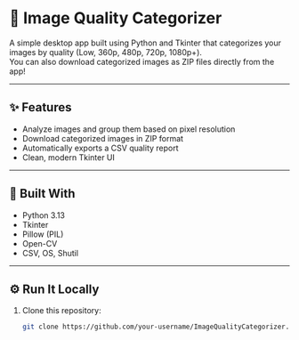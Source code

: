 # 📸 Image Quality Categorizer

A simple desktop app built using Python and Tkinter that categorizes your images by quality (Low, 360p, 480p, 720p, 1080p+).  
You can also download categorized images as ZIP files directly from the app!

---

## ✨ Features
- Analyze images and group them based on pixel resolution  
- Download categorized images in ZIP format  
- Automatically exports a CSV quality report  
- Clean, modern Tkinter UI  

---

## 🧰 Built With
- Python 3.13  
- Tkinter  
- Pillow (PIL)
- Open-CV
- CSV, OS, Shutil

---

## ⚙️ Run It Locally
1. Clone this repository:
   ```bash
   git clone https://github.com/your-username/ImageQualityCategorizer.git
